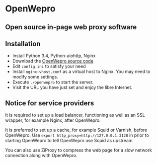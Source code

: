 OpenWepro
=========

## Open source in-page web proxy software

Installation
------------

- Install Python 3.4, Python-aiohttp, Nginx
- Download the [OpenWepro source code](https://github.com/m13253/openwepro/archive/master.tar.gz)
- Edit `config.ini` to satisfy your need
- Install `nginx-vhost.conf` as a virtual host to Nginx. You may need to modify some settings.
- Execute `./openwepro` to start the server.
- Visit the URL you have just set and enjoy the libre Internet.

Notice for service providers
----------------------------

It is required to set up a load balancer, functioning as well as an SSL wrapper, for example Nginx, after OpenWepro.

It is preferred to set up a cache, for example Squid or Varnish, before OpenWepro. Use `export http_proxy=http://127.0.0.1:3128` in prior to starting OpenWepro to tell OpenWepro use Squid as upstream.

You can also use ZiProxy to compress the web page for a slow network connection along with OpenWepro.

